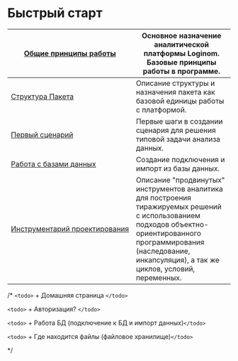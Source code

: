 # Быстрый старт

 | [Общие принципы работы](/app/beginning/basic_concepts.md)                               | Основное назначение аналитической платформы Loginom. Базовые принципы работы в программе.                                                                                                                                                                                                                                                       | 
 | --------------------------------------------------------------------------                               | ----------------------------------------------------------------------------------------------------------------------------------------------------------------                                                                                                                                                                                                                                                       | 
 | [Структура Пакета](/app/beginning/package.md)                                                | Описание структуры и назначения пакета как базовой единицы работы с платформой.                                                                                                                                                                                                                                                                    | 
 | [Первый сценарий](/app/beginning/first_scenario.md)                                           | Первые шаги в создании сценария для решения типовой задачи анализа данных.                                                                                                                                                                                                                                                                              | 
 | [Работа с базами данных](/app/beginning/import_bd_full.md)                                | Создание подключения и импорт из базы данных.                                                                                                                                                                                                                                                                                                                                    | 
 | [Инструментарий проектирования](/app/beginning/basics_scenario_construction.md) | Описание "продвинутых" инструментов аналитика для построения тиражируемых решений с использованием подходов объектно-ориентированного программирования (наследование, инкапсуляция), а так же циклов, условий, переменных. | 

/*
`<todo>` + Домашняя страница `</todo>`

`<todo>` + Авторизация? `</todo>`

`<todo>` + Работа БД (подключение к БД и импорт данных)`</todo>`

`<todo>` + Где находится файлы (файловое хранилище)`</todo>`

*/


